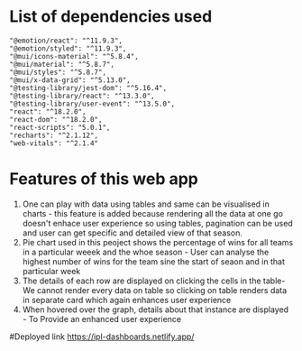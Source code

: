 # List of dependencies used

    "@emotion/react": "^11.9.3",
    "@emotion/styled": "^11.9.3",
    "@mui/icons-material": "^5.8.4",
    "@mui/material": "^5.8.7",
    "@mui/styles": "^5.8.7",
    "@mui/x-data-grid": "^5.13.0",
    "@testing-library/jest-dom": "^5.16.4",
    "@testing-library/react": "^13.3.0",
    "@testing-library/user-event": "^13.5.0",
    "react": "^18.2.0",
    "react-dom": "^18.2.0",
    "react-scripts": "5.0.1",
    "recharts": "^2.1.12",
    "web-vitals": "^2.1.4"
    
# Features of this web app

  1. One can play with data using tables and same can be visualised in charts - this feature is added because rendering all the data at one go doesn't enhace user experience so using tables, pagination can be used and user can get specific and detailed view of that season.
  2. Pie chart used in this peoject shows the percentage of wins for all teams in a particular weeek and the whoe season - User can analyse the highest number of wins for the team sine the start of seaon and in that particular week
  3. The details of each row are displayed on clicking the cells in the table- We cannot render every data on table so clicking on table renders data in separate card which again enhances user experience
  4. When hovered over the graph, details about that instance are displayed - To Provide an enhanced user experience
  
  #Deployed link
https://ipl-dashboards.netlify.app/
  


